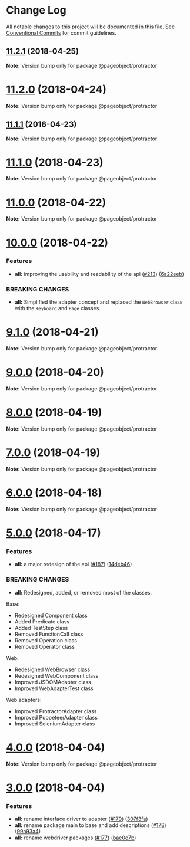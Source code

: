 # Change Log

All notable changes to this project will be documented in this file.
See [Conventional Commits](https://conventionalcommits.org) for commit guidelines.

<a name="11.2.1"></a>
## [11.2.1](https://github.com/clebert/pageobject/compare/v11.2.0...v11.2.1) (2018-04-25)




**Note:** Version bump only for package @pageobject/protractor

<a name="11.2.0"></a>
# [11.2.0](https://github.com/clebert/pageobject/compare/v11.1.1...v11.2.0) (2018-04-24)




**Note:** Version bump only for package @pageobject/protractor

<a name="11.1.1"></a>
## [11.1.1](https://github.com/clebert/pageobject/compare/v11.1.0...v11.1.1) (2018-04-23)




**Note:** Version bump only for package @pageobject/protractor

<a name="11.1.0"></a>
# [11.1.0](https://github.com/clebert/pageobject/compare/v11.0.0...v11.1.0) (2018-04-23)




**Note:** Version bump only for package @pageobject/protractor

<a name="11.0.0"></a>
# [11.0.0](https://github.com/clebert/pageobject/compare/v10.0.0...v11.0.0) (2018-04-22)




**Note:** Version bump only for package @pageobject/protractor

<a name="10.0.0"></a>
# [10.0.0](https://github.com/clebert/pageobject/compare/v9.1.0...v10.0.0) (2018-04-22)


### Features

* **all:** improving the usability and readability of the api ([#213](https://github.com/clebert/pageobject/issues/213)) ([6a22eeb](https://github.com/clebert/pageobject/commit/6a22eeb))


### BREAKING CHANGES

* **all:** Simplified the adapter concept and replaced the `WebBrowser` class with the `Keyboard` and `Page` classes.




<a name="9.1.0"></a>
# [9.1.0](https://github.com/clebert/pageobject/compare/v9.0.0...v9.1.0) (2018-04-21)




**Note:** Version bump only for package @pageobject/protractor

<a name="9.0.0"></a>
# [9.0.0](https://github.com/clebert/pageobject/compare/v8.0.0...v9.0.0) (2018-04-20)




**Note:** Version bump only for package @pageobject/protractor

<a name="8.0.0"></a>
# [8.0.0](https://github.com/clebert/pageobject/compare/v7.0.0...v8.0.0) (2018-04-19)




**Note:** Version bump only for package @pageobject/protractor

<a name="7.0.0"></a>
# [7.0.0](https://github.com/clebert/pageobject/compare/v6.0.0...v7.0.0) (2018-04-19)




**Note:** Version bump only for package @pageobject/protractor

<a name="6.0.0"></a>
# [6.0.0](https://github.com/clebert/pageobject/compare/v5.0.0...v6.0.0) (2018-04-18)




**Note:** Version bump only for package @pageobject/protractor

<a name="5.0.0"></a>
# [5.0.0](https://github.com/clebert/pageobject/compare/v4.0.0...v5.0.0) (2018-04-17)


### Features

* **all:** a major redesign of the api ([#187](https://github.com/clebert/pageobject/issues/187)) ([14deb46](https://github.com/clebert/pageobject/commit/14deb46))


### BREAKING CHANGES

* **all:** Redesigned, added, or removed most of the classes.

Base:
- Redesigned Component class
- Added Predicate class
- Added TestStep class
- Removed FunctionCall class
- Removed Operation class
- Removed Operator class

Web:
- Redesigned WebBrowser class
- Redesigned WebComponent class
- Improved JSDOMAdapter class
- Improved WebAdapterTest class

Web adapters:
- Improved ProtractorAdapter class
- Improved PuppeteerAdapter class
- Improved SeleniumAdapter class




<a name="4.0.0"></a>
# [4.0.0](https://github.com/clebert/pageobject/compare/v3.0.0...v4.0.0) (2018-04-04)




**Note:** Version bump only for package @pageobject/protractor

<a name="3.0.0"></a>
# [3.0.0](https://github.com/clebert/pageobject/compare/v2.0.0...v3.0.0) (2018-04-04)


### Features

* **all:** rename interface driver to adapter ([#179](https://github.com/clebert/pageobject/issues/179)) ([307f3fa](https://github.com/clebert/pageobject/commit/307f3fa))
* **all:** rename package main to base and add descriptions ([#178](https://github.com/clebert/pageobject/issues/178)) ([99a93a4](https://github.com/clebert/pageobject/commit/99a93a4))
* **all:** rename webdriver packages ([#177](https://github.com/clebert/pageobject/issues/177)) ([bae0e7b](https://github.com/clebert/pageobject/commit/bae0e7b))
